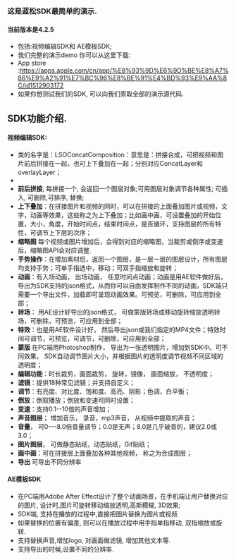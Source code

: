 ### 这是蓝松SDK最简单的演示.
#### 当前版本是4.2.5
- 包括:视频编辑SDK和 AE模板SDK; 
- 我们完整的演示demo  你可以从这里下载:
- App store :https://apps.apple.com/cn/app/%E8%93%9D%E6%9D%BE%E8%A7%86%E9%A2%91%E7%BC%96%E8%BE%91%E4%BD%93%E9%AA%8C/id1512903172
- 如果你想测试我们的SDK, 可以向我们索取全部的演示源代码. 
 
 ## SDK功能介绍.
 #### 视频编辑SDK:
  - 类的名字是：LSOConcatComposition：意思是：拼接合成，可把视频和图片前后拼接在一起，也可上下叠加在一起；分别对应ConcatLayer和 overlayLayer；
  - 
  - **前后拼接**, 每拼接一个, 会返回一个图层对象;可用图层对象调节各种属性; 可插入, 可删除,可排序, 替换;
  - **上下叠加**：在拼接图片和视频的同时，可以在拼接的上面叠加图片或视频，文字，动画等效果，这些称之为上下叠加；比如画中画，可设置叠加的开始位置，大小，角度，开始时间点，结束时间点，是否循环，支持图层的所有特性，可调节上下层的次序；
  - **缩略图**	每个视频或图片增加后，会得到对应的缩略图，当裁剪或倒序或变速后，缩略图API会对应调整.
  - **手势操作**：在增加素材后，返回一个图层，是一层一层的图层设计，所有图层均支持手势；可单手指选中，移动；可双手指缩放和旋转； 
  - **动画**：有入场动画， 出场动画， 任意时间点动画；动画是用AE软件做好后， 导出为SDK支持的json格式，从而你可以自由发挥制作不同的动画，SDK端只需要一个导出文件，加载即可呈现动画效果。可预览，可删除，可应用到全部；
  - **转场**： 用AE设计好导出的json格式， 可做蒙版转场或移动旋转缩放透明转场，可删除，可预览，可应用到全部；
  - **特效**：也是用AE软件设计好， 然后导出json或我们指定的MP4文件；特效时间可调节，可预览，可调节，可删除，可应用到全部；
  - **蒙版**	在PC端用Photoshop制作， 导出为一张透明图片，增加到SDK中。可不同效果， SDK自动调节图片大小，并根据图片的透明度调节视频不同区域的透明度；
  - **编辑功能**：时长裁剪，画面裁剪， 旋转，镜像， 画面缩放， 不透明度；
  - **滤镜**：提供18种常见滤镜；并支持自定义；
  - **调节**：有亮度、对比度、饱和度、高亮、阴影；色调，白平衡；
  - **倒放**：倒叙播放；倒放和变速可同时设置；
  - **变速**：支持0.1--10倍的声音增加；
  - **声音图层**； 增加音乐， 录音，mp3声音， 从视频中提取的声音；
  - **音量**， 可0---8.0倍音量调节；0.0是无声；8.0是几乎破音的，建议2.0或3.0；
  - **图片图层**， 可做静态贴纸，动态贴纸，Gif贴纸；
  - **画中画**：可在拼接层上面叠加各种其他视频， 称之为合成图层；
  - **导出** 可导出不同分辨率

####  AE模板SDK
- 在PC端用Adobe After Effect设计了整个动画场景，在手机端让用户替换对应的图片, 设计时,图片可旋转移动缩放透明,高斯模糊, 3D效果;
- SDK端, 支持在播放的过程中,直接把图片替换为图片或视频
- 如果替换的位置有偏差, 则可以在播放过程中用手指单指移动, 双指缩放或旋转.
- 支持替换声音,增加logo, 对画面做滤镜, 增加其他文本等. 
- 支持导出的时候,设置不同的分辨率.
